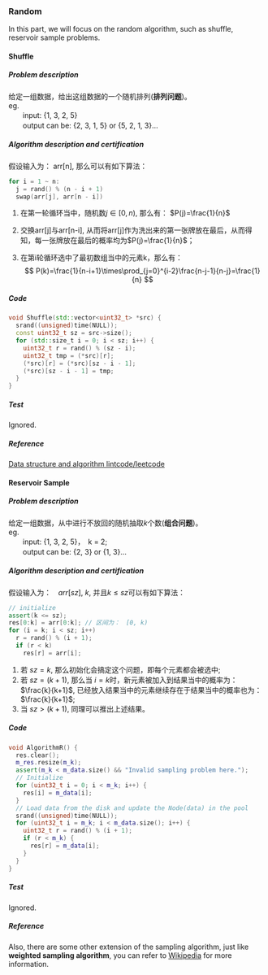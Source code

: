 ### Random

In this part, we will focus on the random algorithm, such as shuffle, reservoir sample problems.

#### Shuffle

##### Problem description

给定一组数据，给出这组数据的一个随机排列(**排列问题**)。  
eg.  
　　input: {1, 3, 2, 5}   
　　output can be: {2, 3, 1, 5} or {5, 2, 1, 3}...

##### Algorithm description and certification

假设输入为： arr[n], 那么可以有如下算法：

  ```c
  for i = 1 ~ n:
    j = rand() % (n - i + 1)
    swap(arr[j], arr[n - i])
  ```

  1. 在第一轮循环当中，随机数$j\in[0,n)$, 那么有： $P(j)=\frac{1}{n}$ 

  2. 交换arr[j]与arr[n-i], 从而将arr[j]作为洗出来的第一张牌放在最后，从而得知，每一张牌放在最后的概率均为$P(j)=\frac{1}{n}$；

  3. 在第i轮循环选中了最初数组当中的元素k，那么有：
     $$
     P(k)=\frac{1}{n-i+1}\times\prod_{j=0}^{i-2}\frac{n-j-1}{n-j}=\frac{1}{n}
     $$
     

##### Code

```cpp
void Shuffle(std::vector<uint32_t> *src) {
  srand((unsigned)time(NULL));
  const uint32_t sz = src->size();
  for (std::size_t i = 0; i < sz; i++) {
    uint32_t r = rand() % (sz - i);
    uint32_t tmp = (*src)[r];
    (*src)[r] = (*src)[sz - i - 1];
    (*src)[sz - i - 1] = tmp;
  }
}
```

##### Test

Ignored.

##### Reference

[Data structure and algorithm lintcode/leetcode](https://algorithm.yuanbin.me/zh-hans/basics_algorithm/probability/shuffle.html)

#### Reservoir Sample

##### Problem description

给定一组数据，从中进行不放回的随机抽取$k$个数(**组合问题**)。  
eg.  
　　input: {1, 3, 2, 5}，　k = 2;   
　　output can be: {2, 3} or {1, 3}...

##### Algorithm description and certification

假设输入为：　$arr[sz]$, $k$, 并且${k}\leq{sz}$可以有如下算法：

```cpp
// initialize
assert(k <= sz);
res[0:k] = arr[0:k]; // 区间为：　[0, k)
for (i = k; i < sz; i++)
  r = rand() % (i + 1);
  if (r < k)
    res[r] = arr[i];
```

1. 若 $sz=k$, 那么初始化会搞定这个问题，即每个元素都会被选中;
2. 若 $sz=(k+1)$, 那么当 $i=k$时，新元素被加入到结果当中的概率为：$\frac{k}{k+1}$, 已经放入结果当中的元素继续存在于结果当中的概率也为：$\frac{k}{k+1}$;
3. 当 $sz>\left(k+1\right)$, 同理可以推出上述结果。

##### Code

```cpp
void AlgorithmR() {
  res.clear();
  m_res.resize(m_k);
  assert(m_k < m_data.size() && "Invalid sampling problem here.");
  // Initialize
  for (uint32_t i = 0; i < m_k; i++) {
    res[i] = m_data[i];
  }
  // Load data from the disk and update the Node(data) in the pool
  srand((unsigned)time(NULL));
  for (uint32_t i = m_k; i < m_data.size(); i++) {
    uint32_t r = rand() % (i + 1);
    if (r < m_k) {
      res[r] = m_data[i];
    }
  }
}
```

##### Test

Ignored.

##### Reference
Also, there are some other extension of the sampling algorithm, just like **weighted sampling algorithm**, you can refer to [Wikipedia](https://en.wikipedia.org/wiki/Reservoir_sampling) for more information.

